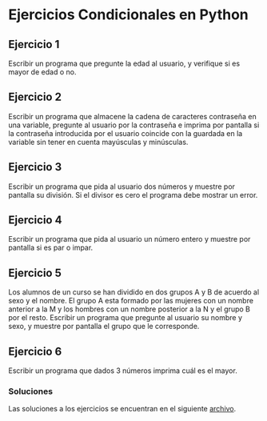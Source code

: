 # Ejercicios Condicionales en Python

## Ejercicio 1

Escribir un programa que pregunte la edad al usuario, y verifique si es mayor de edad o no.

## Ejercicio 2

Escribir un programa que almacene la cadena de caracteres contraseña en una variable, pregunte al usuario por la contraseña e imprima por pantalla si la contraseña introducida por el usuario coincide con la guardada en la variable sin tener en cuenta mayúsculas y minúsculas.

## Ejercicio 3

Escribir un programa que pida al usuario dos números y muestre por pantalla su división. Si el divisor es cero el programa debe mostrar un error.

## Ejercicio 4

Escribir un programa que pida al usuario un número entero y muestre por pantalla si es par o impar.

## Ejercicio 5

Los alumnos de un curso se han dividido en dos grupos A y B de acuerdo al sexo y el nombre. El grupo A esta formado por las mujeres con un nombre anterior a la M y los hombres con un nombre posterior a la N y el grupo B por el resto. Escribir un programa que pregunte al usuario su nombre y sexo, y muestre por pantalla el grupo que le corresponde.

## Ejercicio 6

Escribir un programa que dados 3 números imprima cuál es el mayor.

### Soluciones

Las soluciones a los ejercicios se encuentran en el siguiente [archivo](./Soluciones-2.py).
